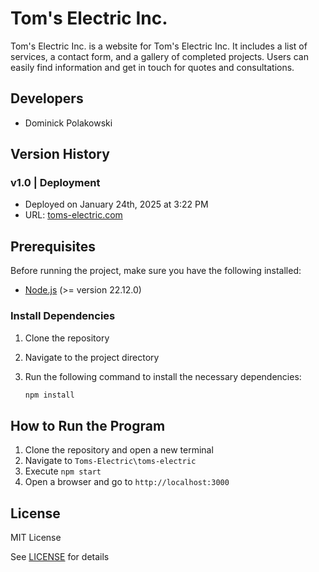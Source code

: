 # Tom's Electric Inc. 

Tom's Electric Inc. is a website for Tom's Electric Inc. It includes a list of services, a contact form, and a gallery of completed projects. Users can easily find information and get in touch for quotes and consultations. 

## Developers 

- Dominick Polakowski 

## Version History 

### **v1.0 | Deployment** 

- Deployed on January 24th, 2025 at 3:22 PM
- URL: [toms-electric.com](https://toms-electric.com/)

## Prerequisites

Before running the project, make sure you have the following installed:

- [Node.js](https://nodejs.org/) (>= version 22.12.0)

### Install Dependencies

1. Clone the repository 
2. Navigate to the project directory 
3. Run the following command to install the necessary dependencies:

   ```bash
   npm install
   ```

## How to Run the Program 

1. Clone the repository and open a new terminal 
2. Navigate to `Toms-Electric\toms-electric` 
3. Execute `npm start`
6. Open a browser and go to `http://localhost:3000` 

## License

MIT License

See [LICENSE](LICENSE) for details 